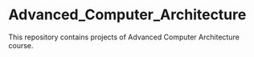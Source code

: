 # Advanced_Computer_Architecture
This repository contains projects of Advanced Computer Architecture course.
